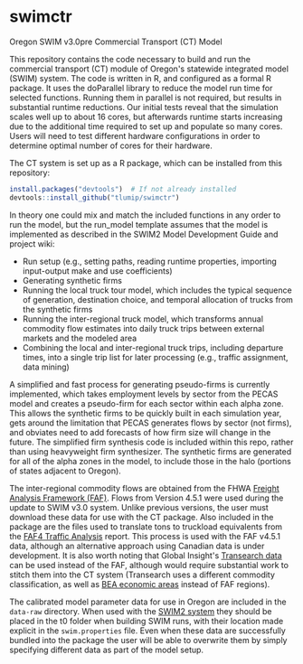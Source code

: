 # swimctr
Oregon SWIM v3.0pre Commercial Transport (CT) Model

This repository contains the code necessary to build and run the commercial transport (CT) module of Oregon's statewide integrated model (SWIM) system. The code is written in R, and configured as a formal R package. It uses the doParallel library to reduce the model run time for selected functions. Running them in parallel is not required, but results in substantial runtime reductions. Our initial tests reveal that the simulation scales well up to about 16 cores, but afterwards runtime starts increasing due to the additional time required to set up and populate so many cores. Users will need to test different hardware configurations in order to determine optimal number of cores for their hardware.

The CT system is set up as a R package, which can be installed from this repository:
```r
install.packages("devtools")  # If not already installed
devtools::install_github("tlumip/swimctr")
```

In theory one could mix and match the included functions in any order to run the model, but the run_model template assumes that the model is implemented as described in the SWIM2 Model Development Guide and project wiki:

+ Run setup (e.g., setting paths, reading runtime properties, importing input-output make and use coefficients)
+ Generating synthetic firms
+ Running the local truck tour model, which includes the typical sequence of generation, destination choice, and temporal allocation of trucks from the synthetic firms
+ Running the inter-regional truck model, which transforms annual commodity flow estimates into daily truck trips between external markets and the modeled area
+ Combining the local and inter-regional truck trips, including departure times, into a single trip list for later processing (e.g., traffic assignment, data mining)

A simplified and fast process for generating pseudo-firms is currently implemented, which takes employment levels by sector from the PECAS model and creates a pseudo-firm for each sector within each alpha zone. This allows the synthetic firms to be quickly built in each simulation year, gets around the limitation that PECAS generates flows by sector (not firms), and obviates need to add forecasts of how firm size will change in the future. The simplified firm synthesis code is included within this repo, rather than using heavyweight firm synthesizer. The synthetic firms are generated for all of the alpha zones in the model, to include those in the halo (portions of states adjacent to Oregon). 

The inter-regional commodity flows are obtained from the FHWA [Freight Analysis Framework (FAF)](https://faf.ornl.gov/fafweb/). Flows from Version 4.5.1 were used during the update to SWIM v3.0 system. Unlike previous versions, the user must download these data for use with the CT package. Also included in the package are the files used to translate tons to truckload equivalents from the [FAF4 Traffic Analysis](https://faf.ornl.gov/fafweb/data/Final%20Report_FAF4_August_2016_BP.pdf) report. This process is used with the FAF v4.5.1 data, although an alternative approach using Canadian data is under development. It is also worth noting that Global Insight's [Transearch data](https://www.ihs.com/products/transearch-freight-transportation-research.html) can be used instead of the FAF, although would require substantial work to stitch them into the CT system (Transearch uses a different commodity classification, as well as [BEA economic areas](http://www.bea.gov/regional/docs/econlist.cfm) instead of FAF regions).

The calibrated model parameter data for use in Oregon are included in the `data-raw` directory. When used with the [SWIM2 system](https://www.oregon.gov/ODOT/Planning/Pages/Technical-Tools.aspx) they should be placed in the t0 folder when building SWIM runs, with their location made explicit in the `swim.properties` file. Even when these data are successfully bundled into the package the user will be able to overwrite them by simply specifying different data as part of the model setup.

